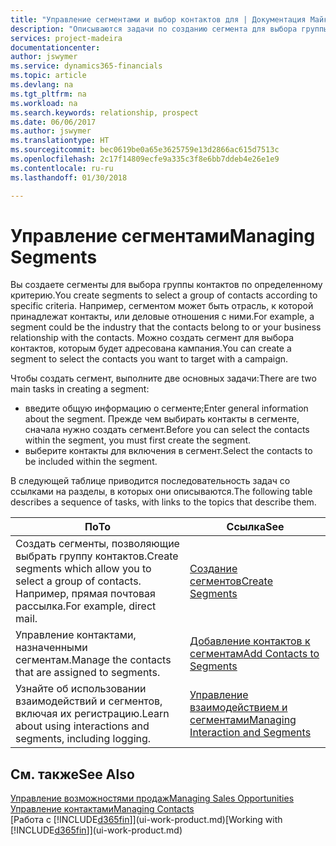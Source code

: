```yaml
---
title: "Управление сегментами и выбор контактов для | Документация Майкрософт"
description: "Описываются задачи по созданию сегмента для выбора группы контактов по определенному критерию, например по определенной отрасли, с которой вы хотите взаимодействовать."
services: project-madeira
documentationcenter: 
author: jswymer
ms.service: dynamics365-financials
ms.topic: article
ms.devlang: na
ms.tgt_pltfrm: na
ms.workload: na
ms.search.keywords: relationship, prospect
ms.date: 06/06/2017
ms.author: jswymer
ms.translationtype: HT
ms.sourcegitcommit: bec0619be0a65e3625759e13d2866ac615d7513c
ms.openlocfilehash: 2c17f14809ecfe9a335c3f8e6bb7ddeb4e26e1e9
ms.contentlocale: ru-ru
ms.lasthandoff: 01/30/2018

---
```

# <a name="managing-segments"></a><span data-ttu-id="33cfa-103">Управление сегментами</span><span class="sxs-lookup"><span data-stu-id="33cfa-103">Managing Segments</span></span>
<span data-ttu-id="33cfa-104">Вы создаете сегменты для выбора группы контактов по определенному критерию.</span><span class="sxs-lookup"><span data-stu-id="33cfa-104">You create segments to select a group of contacts according to specific criteria.</span></span> <span data-ttu-id="33cfa-105">Например, сегментом может быть отрасль, к которой принадлежат контакты, или деловые отношения с ними.</span><span class="sxs-lookup"><span data-stu-id="33cfa-105">For example, a segment could be the industry that the contacts belong to or your business relationship with the contacts.</span></span> <span data-ttu-id="33cfa-106">Можно создать сегмент для выбора контактов, которым будет адресована кампания.</span><span class="sxs-lookup"><span data-stu-id="33cfa-106">You can create a segment to select the contacts you want to target with a campaign.</span></span>

<span data-ttu-id="33cfa-107">Чтобы создать сегмент, выполните две основных задачи:</span><span class="sxs-lookup"><span data-stu-id="33cfa-107">There are two main tasks in creating a segment:</span></span>

* <span data-ttu-id="33cfa-108">введите общую информацию о сегменте;</span><span class="sxs-lookup"><span data-stu-id="33cfa-108">Enter general information about the segment.</span></span> <span data-ttu-id="33cfa-109">Прежде чем выбирать контакты в сегменте, сначала нужно создать сегмент.</span><span class="sxs-lookup"><span data-stu-id="33cfa-109">Before you can select the contacts within the segment, you must first create the segment.</span></span>
* <span data-ttu-id="33cfa-110">выберите контакты для включения в сегмент.</span><span class="sxs-lookup"><span data-stu-id="33cfa-110">Select the contacts to be included within the segment.</span></span>

<span data-ttu-id="33cfa-111">В следующей таблице приводится последовательность задач со ссылками на разделы, в которых они описываются.</span><span class="sxs-lookup"><span data-stu-id="33cfa-111">The following table describes a sequence of tasks, with links to the topics that describe them.</span></span> 

| <span data-ttu-id="33cfa-112">По</span><span class="sxs-lookup"><span data-stu-id="33cfa-112">To</span></span> | <span data-ttu-id="33cfa-113">Ссылка</span><span class="sxs-lookup"><span data-stu-id="33cfa-113">See</span></span> |
| --- | --- |
| <span data-ttu-id="33cfa-114">Создать сегменты, позволяющие выбрать группу контактов.</span><span class="sxs-lookup"><span data-stu-id="33cfa-114">Create segments which allow you to select a group of contacts.</span></span> <span data-ttu-id="33cfa-115">Например, прямая почтовая рассылка.</span><span class="sxs-lookup"><span data-stu-id="33cfa-115">For example, direct mail.</span></span> |[<span data-ttu-id="33cfa-116">Создание сегментов</span><span class="sxs-lookup"><span data-stu-id="33cfa-116">Create Segments</span></span>](marketing-how-create-segment.md) |
| <span data-ttu-id="33cfa-117">Управление контактами, назначенными сегментам.</span><span class="sxs-lookup"><span data-stu-id="33cfa-117">Manage the contacts that are assigned to segments.</span></span> |[<span data-ttu-id="33cfa-118">Добавление контактов к сегментам</span><span class="sxs-lookup"><span data-stu-id="33cfa-118">Add Contacts to Segments</span></span>](marketing-add-contact-segment.md) |
| <span data-ttu-id="33cfa-119">Узнайте об использовании взаимодействий и сегментов, включая их регистрацию.</span><span class="sxs-lookup"><span data-stu-id="33cfa-119">Learn about using interactions and segments, including logging.</span></span> |[<span data-ttu-id="33cfa-120">Управление взаимодействием и сегментами</span><span class="sxs-lookup"><span data-stu-id="33cfa-120">Managing Interaction and Segments</span></span>](marketing-interaction-segments.md) |

## <a name="see-also"></a><span data-ttu-id="33cfa-121">См. также</span><span class="sxs-lookup"><span data-stu-id="33cfa-121">See Also</span></span>
[<span data-ttu-id="33cfa-122">Управление возможностями продаж</span><span class="sxs-lookup"><span data-stu-id="33cfa-122">Managing Sales Opportunities</span></span>](marketing-manage-sales-opportunities.md)  
[<span data-ttu-id="33cfa-123">Управление контактами</span><span class="sxs-lookup"><span data-stu-id="33cfa-123">Managing Contacts</span></span>](marketing-contacts.md)  
<span data-ttu-id="33cfa-124">[Работа с [!INCLUDE[d365fin](includes/d365fin_md.md)]](ui-work-product.md)</span><span class="sxs-lookup"><span data-stu-id="33cfa-124">[Working with [!INCLUDE[d365fin](includes/d365fin_md.md)]](ui-work-product.md)</span></span>

